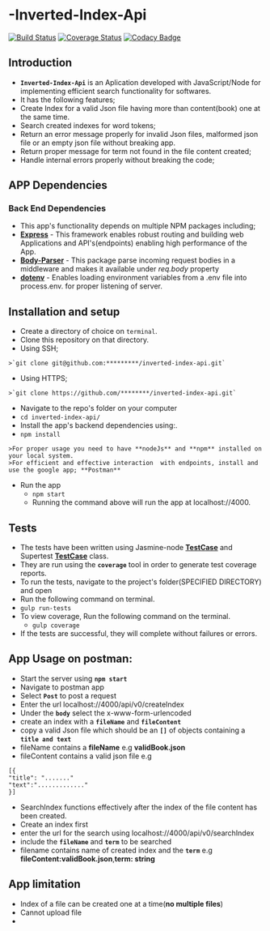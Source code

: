 # -Inverted-Index-Api
[![Build Status](https://www.travis-ci.org/clintfidel/inverted-index-api.svg?branch=development)](https://www.travis-ci.org/clintfidel/inverted-index-api)
[![Coverage Status](https://coveralls.io/repos/github/clintfidel/inverted-index-api/badge.svg?branch=development)](https://coveralls.io/github/clintfidel/inverted-index-api?branch=development)
[![Codacy Badge](https://api.codacy.com/project/badge/Grade/f6696a952169468eac1682893daaebc2)](https://www.codacy.com/app/clintfidel/inverted-index-api?utm_source=github.com&amp;utm_medium=referral&amp;utm_content=clintfidel/inverted-index-api&amp;utm_campaign=Badge_Grade)
## Introduction
*  **`Inverted-Index-Api`** is an Aplication developed with JavaScript/Node for implementing efficient search functionality for softwares.
*  It has the following features;
  *  Create Index for a valid Json file having more than content(book) one  at the same time.
  *  Search created indexes for word tokens;
  *  Return an error message properly for invalid Json files, malformed json file or an empty json file without breaking app.
  *  Return proper message for term not found in the file content created;
  *  Handle internal errors properly without breaking the code;

## APP Dependencies

### Back End Dependencies
*  This app's functionality depends on multiple NPM packages including;
  *  **[Express](https://www.npmjs.com/package/express)** - This framework enables robust routing and building web Applications and API's(endpoints) enabling high performance of the App. 
  *  **[Body-Parser](https://www.npmjs.com/package/body-parser)** - This package parse incoming request bodies in a middleware and makes it available under *req.body* property
  *  **[dotenv](https://github.com/kennethreitz/autoenv)** - Enables loading environment variables from a .env file into process.env. for proper listening of server.

## Installation and setup
*  Create a directory of choice on `terminal`.
*  Clone this repository on that directory.
  *  Using SSH;

    >`git clone git@github.com:*********/inverted-index-api.git`

  *  Using HTTPS;

    >`git clone https://github.com/********/inverted-index-api.git`

*  Navigate to the repo's folder on your computer
  *  `cd inverted-index-api/`
*  Install the app's backend dependencies using:. 
  *  `npm install`

    >For proper usage you need to have **nodeJs** and **npm** installed on your local system.
    >For efficient and effective interaction  with endpoints, install and use the google app; **Postman**

* Run the app
  *  `npm start`
  *  Running the command above will run the app at localhost://4000.

## Tests
*  The tests have been written using Jasmine-node **[TestCase](https://github.com/mhevery/jasmine-node)** and Supertest **[TestCase](https://www.npmjs.com/package/supertest)** class.
*  They are run using the **`coverage`** tool in order to generate test coverage reports.
*  To run the tests, navigate to the project's folder(SPECIFIED DIRECTORY) and open
*  Run the following command on terminal.
  *  `gulp run-tests`
* To view coverage, Run the following command on the terminal.
  * `gulp coverage`
*  If the tests are successful, they will complete without failures or errors.
## App Usage on postman:
* Start the server using **`npm start`** 
* Navigate to postman app
* Select **`Post`** to post a request 
* Enter the url localhost://4000/api/v0/createIndex
* Under the **`body`**  select the x-www-form-urlencoded 
* create an index with a **`fileName`** and **`fileContent`**
* copy a valid Json file which should be an **`[]`** of objects containing a **`title and text`** 
* fileName contains a **fileName** e.g **validBook.json**
* fileContent contains a valid json file e.g 
```
[{
"title": "......."
"text":"............."
}]
```
* SearchIndex functions effectively after the index of the file content has been created.
* Create an index first 
* enter the url for the search using localhost://4000/api/v0/searchIndex 
* include the **`fileName`** and **`term`** to be searched
* filename contains name of created index and the **`term`** e.g 
**fileContent:validBook.json**,**term: string**
## App limitation
* Index of a file can be created one at a time(**no multiple files**)
* Cannot upload file
*  
